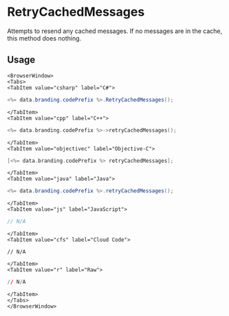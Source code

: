 # RetryCachedMessages

Attempts to resend any cached messages. If no messages are in the cache, this method does nothing.

## Usage

```mdx-code-block
<BrowserWindow>
<Tabs>
<TabItem value="csharp" label="C#">
```

```csharp
<%= data.branding.codePrefix %>.RetryCachedMessages();
```

```mdx-code-block
</TabItem>
<TabItem value="cpp" label="C++">
```

```cpp
<%= data.branding.codePrefix %>->retryCachedMessages();
```

```mdx-code-block
</TabItem>
<TabItem value="objectivec" label="Objective-C">
```

```objectivec
[<%= data.branding.codePrefix %> retryCachedMessages];
```

```mdx-code-block
</TabItem>
<TabItem value="java" label="Java">
```

```java
<%= data.branding.codePrefix %>.retryCachedMessages();
```

```mdx-code-block
</TabItem>
<TabItem value="js" label="JavaScript">
```

```javascript
// N/A
```

```mdx-code-block
</TabItem>
<TabItem value="cfs" label="Cloud Code">
```

```cfscript
// N/A
```

```mdx-code-block
</TabItem>
<TabItem value="r" label="Raw">
```

```r
// N/A
```

```mdx-code-block
</TabItem>
</Tabs>
</BrowserWindow>
```
